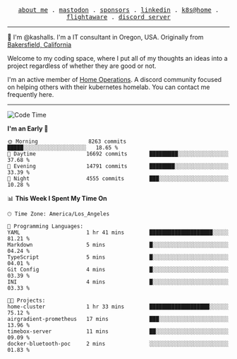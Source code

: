 <p align="center">
  <samp>
    <a href="https://jordanjones.org/">about me</a> .
    <a rel="me" href="https://mastodon.social/@kashall">mastodon</a> .
    <a href="https://github.com/sponsors/kashalls">sponsors</a> .
    <a href="https://linkedin.com/in/jordpjones">linkedin</a> .
    <a href="https://github.com/kashalls/home-cluster">k8s@home</a> .
    <a href="https://flightaware.com/adsb/stats/user/kashalls">flightaware</a> .
    <a href="https://discord.gg/V2WrCfqba9">discord server</a>
  </samp>
</p>

----------------------------------------------------------------

:wave: I'm @kashalls. I'm a IT consultant in Oregon, USA. Originally from [Bakersfield, California](https://maps.app.goo.gl/QQMtywTWghpXB6Tu6)

Welcome to my coding space, where I put all of my thoughts an ideas into a project regardless of whether they are good or not.

I'm an active member of [Home Operations](https://discord.gg/home-operations). A discord community focused on helping others with their kubernetes homelab. You can contact me frequently here.

----------------------------------------------------------------
<!--START_SECTION:waka-->
![Code Time](http://img.shields.io/badge/Code%20Time-1%2C793%20hrs%2046%20mins-blue)

**I'm an Early 🐤** 

```text
🌞 Morning                8263 commits        █████░░░░░░░░░░░░░░░░░░░░   18.65 % 
🌆 Daytime                16692 commits       █████████░░░░░░░░░░░░░░░░   37.68 % 
🌃 Evening                14791 commits       ████████░░░░░░░░░░░░░░░░░   33.39 % 
🌙 Night                  4555 commits        ███░░░░░░░░░░░░░░░░░░░░░░   10.28 % 
```


📊 **This Week I Spent My Time On** 

```text
🕑︎ Time Zone: America/Los_Angeles

💬 Programming Languages: 
YAML                     1 hr 41 mins        ████████████████████░░░░░   81.21 % 
Markdown                 5 mins              █░░░░░░░░░░░░░░░░░░░░░░░░   04.24 % 
TypeScript               5 mins              █░░░░░░░░░░░░░░░░░░░░░░░░   04.01 % 
Git Config               4 mins              █░░░░░░░░░░░░░░░░░░░░░░░░   03.39 % 
INI                      4 mins              █░░░░░░░░░░░░░░░░░░░░░░░░   03.33 % 

🐱‍💻 Projects: 
home-cluster             1 hr 33 mins        ███████████████████░░░░░░   75.12 % 
airgradient-prometheus   17 mins             ███░░░░░░░░░░░░░░░░░░░░░░   13.96 % 
timebox-server           11 mins             ██░░░░░░░░░░░░░░░░░░░░░░░   09.09 % 
docker-bluetooth-poc     2 mins              ░░░░░░░░░░░░░░░░░░░░░░░░░   01.83 % 
```


<!--END_SECTION:waka-->